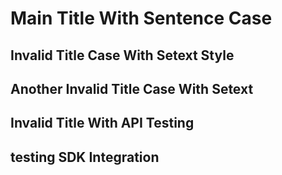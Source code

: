 # Main Title With Sentence Case

Invalid Title Case With Setext Style
---

Another Invalid Title Case With Setext
---

Invalid Title With API Testing
---

testing SDK Integration
---
